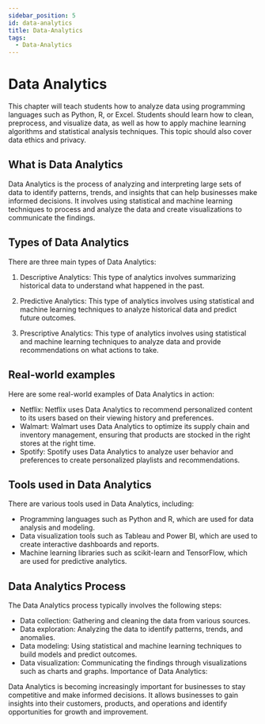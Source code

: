 ```yaml
---
sidebar_position: 5
id: data-analytics
title: Data-Analytics
tags:
  - Data-Analytics
---
```

# Data Analytics
This chapter will teach students how to analyze data using programming languages such as Python, R, or Excel. Students should learn how to clean, preprocess, and visualize data, as well as how to apply machine learning algorithms and statistical analysis techniques. This topic should also cover data ethics and privacy.
## What is Data Analytics
Data Analytics is the process of analyzing and interpreting large sets of data to identify patterns, trends, and insights that can help businesses make informed decisions. It involves using statistical and machine learning techniques to process and analyze the data and create visualizations to communicate the findings.

## Types of Data Analytics
There are three main types of Data Analytics:
1. Descriptive Analytics: This type of analytics involves summarizing historical data to understand what happened in the past.

1. Predictive Analytics: This type of analytics involves using statistical and machine learning techniques to analyze historical data and predict future outcomes.

1. Prescriptive Analytics: This type of analytics involves using statistical and machine learning techniques to analyze data and provide recommendations on what actions to take.

## Real-world examples
Here are some real-world examples of Data Analytics in action:
* Netflix: Netflix uses Data Analytics to recommend personalized content to its users based on their viewing history and preferences.
* Walmart: Walmart uses Data Analytics to optimize its supply chain and inventory management, ensuring that products are stocked in the right stores at the right time.
* Spotify: Spotify uses Data Analytics to analyze user behavior and preferences to create personalized playlists and recommendations.

## Tools used in Data Analytics
There are various tools used in Data Analytics, including:
* Programming languages such as Python and R, which are used for data analysis and modeling.
* Data visualization tools such as Tableau and Power BI, which are used to create interactive dashboards and reports.
* Machine learning libraries such as scikit-learn and TensorFlow, which are used for predictive analytics.

## Data Analytics Process
The Data Analytics process typically involves the following steps:
* Data collection: Gathering and cleaning the data from various sources.
* Data exploration: Analyzing the data to identify patterns, trends, and anomalies.
* Data modeling: Using statistical and machine learning techniques to build models and predict outcomes.
* Data visualization: Communicating the findings through visualizations such as charts and graphs.
Importance of Data Analytics:

Data Analytics is becoming increasingly important for businesses to stay competitive and make informed decisions. It allows businesses to gain insights into their customers, products, and operations and identify opportunities for growth and improvement.
